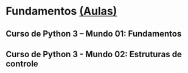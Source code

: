 # Fundamentos [(Aulas)](http://www.cursoemvideo.com/course/curso-python-3/)

## Curso de Python 3 – Mundo 01: Fundamentos

## Curso de Python 3 - Mundo 02: Estruturas de controle
